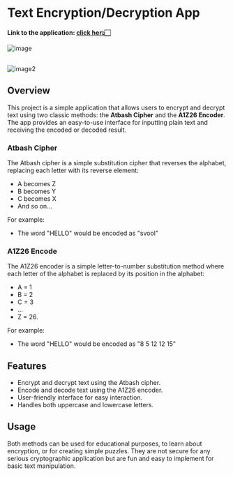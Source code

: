 # Text Encryption/Decryption App

#### Link to the application: [click her👆🏻](https://text-encryption-decryption-app.streamlit.app/)

![image](https://github.com/user-attachments/assets/9ad5b8e7-e3b0-4be6-aa83-fa6673ca6209)
## 
![image2](https://github.com/user-attachments/assets/bb7e91ea-76f2-4705-a839-b9e043a33c7a)


## Overview
This project is a simple application that allows users to encrypt and decrypt text using two classic methods: the **Atbash Cipher** and the **A1Z26 Encoder**. The app provides an easy-to-use interface for inputting plain text and receiving the encoded or decoded result.

### Atbash Cipher
The Atbash cipher is a simple substitution cipher that reverses the alphabet, replacing each letter with its reverse element:
- A becomes Z
- B becomes Y
- C becomes X
- And so on...
  
 For example:
- The word "HELLO" would be encoded as "svool" 

### A1Z26 Encode
The A1Z26 encoder is a simple letter-to-number substitution method where each letter of the alphabet is replaced by its position in the alphabet:
- A = 1
- B = 2
- C = 3
- ...
- Z = 26.

For example:
- The word "HELLO" would be encoded as "8 5 12 12 15"

## Features
- Encrypt and decrypt text using the Atbash cipher.
- Encode and decode text using the A1Z26 encoder.
- User-friendly interface for easy interaction.
- Handles both uppercase and lowercase letters.

## Usage
Both methods can be used for educational purposes, to learn about encryption, or for creating simple puzzles. They are not secure for any serious cryptographic application but are fun and easy to implement for basic text manipulation.
